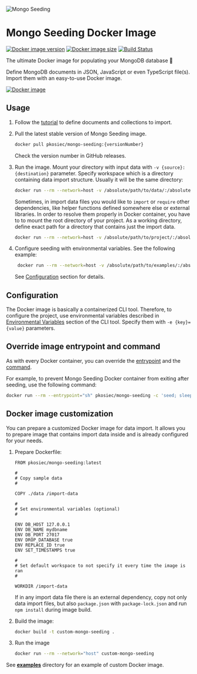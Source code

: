 ![Mongo Seeding](https://raw.githubusercontent.com/pkosiec/mongo-seeding/main/docs/assets/logo.png)

# Mongo Seeding Docker Image

[![Docker image version](https://images.microbadger.com/badges/version/pkosiec/mongo-seeding.svg)](https://microbadger.com/images/pkosiec/mongo-seeding)
[![Docker image size](https://images.microbadger.com/badges/image/pkosiec/mongo-seeding.svg)](https://microbadger.com/images/pkosiec/mongo-seeding)
[![Build Status](https://github.com/pkosiec/mongo-seeding/actions/workflows/branch.yaml/badge.svg)](https://github.com/pkosiec/mongo-seeding/actions)

The ultimate Docker image for populating your MongoDB database :rocket: 

Define MongoDB documents in JSON, JavaScript or even TypeScript file(s). Import them with an easy-to-use Docker image.

[![Docker image](http://dockeri.co/image/pkosiec/mongo-seeding)](https://hub.docker.com/r/pkosiec/mongo-seeding/)

## Usage

1. Follow the [tutorial](../docs/import-data-definition.md) to define documents and collections to import.
1. Pull the latest stable version of Mongo Seeding image.

    ```bash
    docker pull pkosiec/mongo-seeding:{versionNumber}
    ```

    Check the version number in GitHub releases.

1. Run the image. Mount your directory with input data with `-v {source}:{destination}` parameter. Specify workspace which is a directory containing data import structure. Usually it will be the same directory:

    ```bash
    docker run --rm --network=host -v /absolute/path/to/data/:/absolute/path/to/data/ -w /absolute/path/to/data pkosiec/mongo-seeding
    ```

    Sometimes, in import data files you would like to `import` or `require` other dependencies, like helper functions defined somewhere else or external libraries. In order to resolve them properly in Docker container, you have to to mount the root directory of your project. As a  working directory, define exact path for a directory that contains just the import data.

     ```bash
    docker run --rm --network=host -v /absolute/path/to/project/:/absolute/path/to/project -w /absolute/path/to/project/import-data/ pkosiec/mongo-seeding
    ```

1. Configure seeding with environmental variables. See the following example:

    ```bash
     docker run --rm --network=host -v /absolute/path/to/examples/:/absolute/path/to/data/ -w /absolute/path/to/data/ -e DB_URI='mongodb://127.0.0.1:27017/mydbname' -e DROP_DATABASE=true pkosiec/mongo-seeding
     ```

    See [Configuration](#configuration) section for details.

## Configuration

The Docker image is basically a containerized CLI tool. Therefore, to configure the project, use environmental variables described in [Environmental Variables](../cli/README.md#environmental-variables) section of the CLI tool. Specify them with `-e {key}={value}` parameters.

## Override image entrypoint and command

As with every Docker container, you can override the [entrypoint](https://docs.docker.com/engine/reference/run/#entrypoint-default-command-to-execute-at-runtime) and the [command](https://docs.docker.com/engine/reference/run/#cmd-default-command-or-options).

For example, to prevent Mongo Seeding Docker container from exiting after seeding, use the following command:

```bash
docker run --rm --entrypoint="sh" pkosiec/mongo-seeding -c 'seed; sleep infinity'
```

## Docker image customization

You can prepare a customized Docker image for data import. It allows you to prepare image that contains import data inside and is already configured for your needs.

1. Prepare Dockerfile:

    ```
    FROM pkosiec/mongo-seeding:latest

    #
    # Copy sample data
    #

    COPY ./data /import-data

    #
    # Set environmental variables (optional)
    #

    ENV DB_HOST 127.0.0.1
    ENV DB_NAME mydbname
    ENV DB_PORT 27017
    ENV DROP_DATABASE true
    ENV REPLACE_ID true
    ENV SET_TIMESTAMPS true

    #
    # Set default workspace to not specify it every time the image is ran
    #

    WORKDIR /import-data
    ```

    If in any import data file there is an external dependency, copy not only data import files, but also `package.json` with `package-lock.json` and run `npm install` during image build.

1. Build the image:

    ```bash
    docker build -t custom-mongo-seeding .
    ```

1. Run the image

    ```bash
    docker run --rm --network="host" custom-mongo-seeding
    ```

See [**examples**](../examples) directory for an example of custom Docker image. 